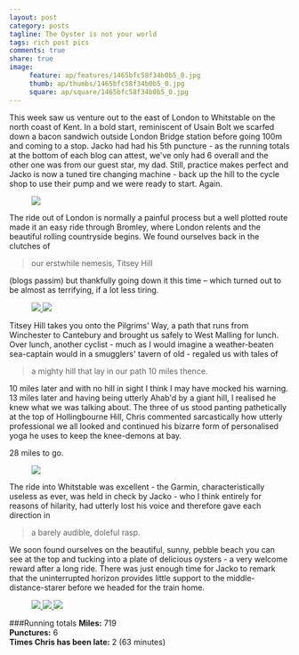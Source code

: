 ```yaml
---
layout: post
category: posts
tagline: The Oyster is not your world
tags: rich post pics
comments: true
share: true
image: 
     feature: ap/features/1465bfc58f34b0b5_0.jpg
     thumb: ap/thumbs/1465bfc58f34b0b5_0.jpg
     square: ap/square/1465bfc58f34b0b5_0.jpg
---
```

This week saw us venture out to the east of London to Whitstable on
the north coast of Kent. In a bold start, reminiscent of Usain Bolt
we scarfed down a bacon sandwich outside London Bridge station before
going 100m and coming to a stop. Jacko had had his 5th puncture - as
the running totals at the bottom of each blog can attest, we've only
had 6 overall and the other one was from our guest star, my dad.
Still, practice makes perfect and Jacko is now a tuned tire changing
machine - back up the hill to the cycle shop to use their pump and we
were ready to start. Again.

<figure>
<a href="/images/ap/standard/1465bfc58f34b0b5_1.jpg">
<img src="/images/ap/standard/1465bfc58f34b0b5_1.jpg">
</a>
</figure>

The ride out of London is normally a painful process but a well
plotted route made it an easy ride through Bromley, where London
relents and the beautiful rolling countryside begins. We found
ourselves back in the clutches of

> our erstwhile nemesis, Titsey Hill

(blogs passim) but thankfully going down it this time – which turned
out to be almost as terrifying, if a lot less tiring.

<figure class="half">
<a href="/images/ap/standard/1465bfc58f34b0b5_2.jpg">
<img src="/images/ap/standard/1465bfc58f34b0b5_2.jpg">
</a><a href="/images/ap/standard/1465bfc58f34b0b5_3.jpg">
<img src="/images/ap/standard/1465bfc58f34b0b5_3.jpg">
</a>
</figure>

Titsey Hill takes you onto the Pilgrims' Way, a path that runs from
Winchester to Cantebury and brought us safely to West Malling for
lunch. Over lunch, another cyclist - much as I would imagine a
weather-beaten sea-captain would in a smugglers' tavern of old -
regaled us with tales of 

> a mighty hill that lay in our path 10 miles thence.

10 miles later and with no hill in sight I think I may have mocked his
warning. 13 miles later and having being utterly Ahab'd by a giant
hill, I realised he knew what we was talking about. The three of us
stood panting pathetically at the top of Hollingbourne Hill, Chris
commented sarcastically how utterly professional we all looked and
continued his bizarre form of personalised yoga he uses to keep the knee-demons at bay. 

28 miles to go.

<figure>
<a href="/images/ap/standard/1465bfc58f34b0b5_4.jpg">
<img src="/images/ap/standard/1465bfc58f34b0b5_4.jpg">
</a>
</figure>

The ride into Whitstable was excellent - the Garmin,
characteristically useless as ever, was held in check by Jacko - who I
think entirely for reasons of hilarity, had utterly lost his voice and
therefore gave each direction in 

> a barely audible, doleful rasp.

We soon found ourselves on the beautiful, sunny, pebble beach you can see
at the top and tucking into a plate of delicious oysters - a very
welcome reward after a long ride. There was just enough time for Jacko
to remark that the uninterrupted horizon provides little support to
the middle-distance-starer before we headed for the train home.

<figure class="third">
<a href="/images/ap/standard/1465bfc58f34b0b5_5.jpg">
<img src="/images/ap/standard/1465bfc58f34b0b5_5.jpg">
</a><a href="/images/ap/standard/1465bfc58f34b0b5_6.jpg">
<img src="/images/ap/standard/1465bfc58f34b0b5_6.jpg">
</a><a href="/images/ap/standard/1465bfc58f34b0b5_7.jpg">
<img src="/images/ap/standard/1465bfc58f34b0b5_7.jpg">
</a></figure>

###Running totals
<i class="icon-road"></i>**Miles:** 719<br>
<i class="icon-wrench"></i>**Punctures:** 6<br>
<i class="icon-time"></i>**Times Chris has been late:** 2 (63 minutes)<br>

